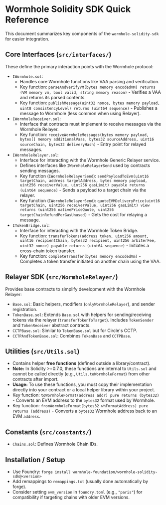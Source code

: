 # Wormhole Solidity SDK Quick Reference

This document summarizes key components of the `wormhole-solidity-sdk` for easier integration.

## Core Interfaces (`src/interfaces/`)

These define the primary interaction points with the Wormhole protocol:

- `IWormhole.sol`:
  - Handles core Wormhole functions like VAA parsing and verification.
  - Key function: `parseAndVerifyVM(bytes memory encodedVM) returns (VM memory vm, bool valid, string memory reason)` - Verifies a VAA and returns its parsed contents.
  - Key function: `publishMessage(uint32 nonce, bytes memory payload, uint8 consistencyLevel) returns (uint64 sequence)` - Publishes a message to Wormhole (less common when using Relayer).
- `IWormholeReceiver.sol`:
  - Interface that contracts must implement to receive messages via the Wormhole Relayer.
  - Key function: `receiveWormholeMessages(bytes memory payload, bytes[] memory additionalVaas, bytes32 sourceAddress, uint16 sourceChain, bytes32 deliveryHash)` - Entry point for relayed messages.
- `IWormholeRelayer.sol`:
  - Interface for interacting with the Wormhole Generic Relayer service.
  - Defines interfaces like `IWormholeRelayerSend` used by contracts sending messages.
  - Key function (`IWormholeRelayerSend`): `sendPayloadToEvm(uint16 targetChain, address targetAddress, bytes memory payload, uint256 receiverValue, uint256 gasLimit) payable returns (uint64 sequence)` - Sends a payload to a target chain via the relayer.
  - Key function (`IWormholeRelayerSend`): `quoteEVMDeliveryPrice(uint16 targetChain, uint256 receiverValue, uint256 gasLimit) view returns (uint256 nativePriceQuote, uint256 targetChainRefundPerGasUnused)` - Gets the cost for relaying a message.
- `ITokenBridge.sol`:
  - Interface for interacting with the Wormhole Token Bridge.
  - Key function: `transferTokens(address token, uint256 amount, uint16 recipientChain, bytes32 recipient, uint256 arbiterFee, uint32 nonce) payable returns (uint64 sequence)` - Initiates a cross-chain token transfer.
  - Key function: `completeTransfer(bytes memory encodedVm)` - Completes a token transfer initiated on another chain using the VAA.

## Relayer SDK (`src/WormholeRelayer/`)

Provides base contracts to simplify development with the Wormhole Relayer:

- `Base.sol`: Basic helpers, modifiers (`onlyWormholeRelayer`), and sender registration.
- `TokenBase.sol`: Extends `Base.sol` with helpers for sending/receiving tokens via the relayer (`transferTokenToTarget`). Includes `TokenSender` and `TokenReceiver` abstract contracts.
- `CCTPBase.sol`: Similar to `TokenBase.sol` but for Circle's CCTP.
- `CCTPAndTokenBase.sol`: Combines `TokenBase` and `CCTPBase`.

## Utilities (`src/Utils.sol`)

- Contains helper **free functions** (defined outside a library/contract).
- **Note:** In Solidity >=0.7.0, these functions are internal to `Utils.sol` and cannot be called directly (e.g., `Utils.toWormholeFormat`) from other contracts after import.
- **Usage:** To use these functions, you must copy their implementation directly into your contract or a local helper library within your project.
- Key function: `toWormholeFormat(address addr) pure returns (bytes32)` - Converts an EVM address to the `bytes32` format used by Wormhole.
- Key function: `fromWormholeFormat(bytes32 whFormatAddress) pure returns (address)` - Converts a `bytes32` Wormhole address back to an EVM `address`.

## Constants (`src/constants/`)

- `Chains.sol`: Defines Wormhole Chain IDs.

## Installation / Setup

- Use Foundry: `forge install wormhole-foundation/wormhole-solidity-sdk@<version>`
- Add remappings to `remappings.txt` (usually done automatically by forge).
- Consider setting `evm_version` in `foundry.toml` (e.g., `"paris"`) for compatibility if targeting chains with older EVM versions.
